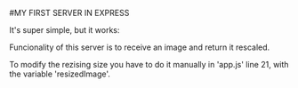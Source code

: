 #MY FIRST SERVER IN EXPRESS

It's super simple, but it works:

Funcionality of this server is to receive an image and return it rescaled.

To modify the rezising size you have to do it manually in 'app.js' line 21, with the variable 'resizedImage'.
